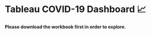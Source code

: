 # Tableau COVID-19 Dashboard 📈

<strong> Please download the workbook first in order to explore.  </strong>
